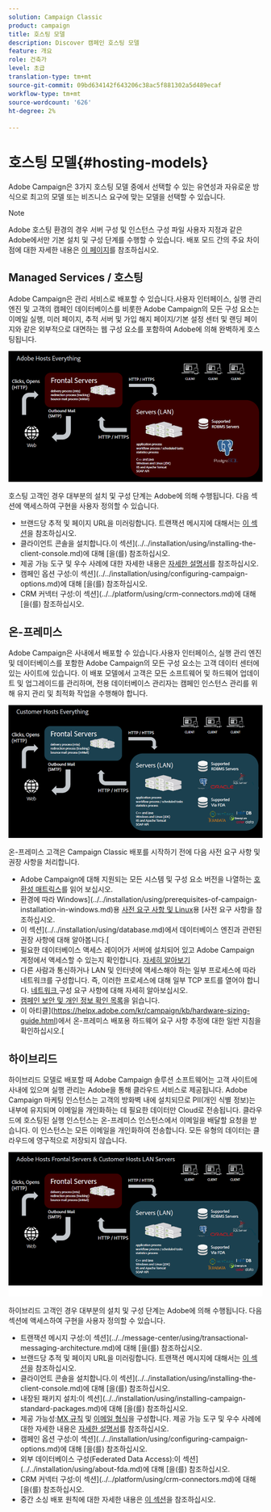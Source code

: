 ```yaml
---
solution: Campaign Classic
product: campaign
title: 호스팅 모델
description: Discover 캠페인 호스팅 모델
feature: 개요
role: 건축가
level: 초급
translation-type: tm+mt
source-git-commit: 09bd634142f643206c38ac5f881302a5d489ecaf
workflow-type: tm+mt
source-wordcount: '626'
ht-degree: 2%

---
```



# 호스팅 모델{#hosting-models}

Adobe Campaign은 3가지 호스팅 모델 중에서 선택할 수 있는 유연성과 자유로운 방식으로 최고의 모델 또는 비즈니스 요구에 맞는 모델을 선택할 수 있습니다.

>[!NOTE]
>
>Adobe 호스팅 환경의 경우 서버 구성 및 인스턴스 구성 파일 사용자 지정과 같은 Adobe에서만 기본 설치 및 구성 단계를 수행할 수 있습니다. 배포 모드 간의 주요 차이점에 대한 자세한 내용은 [이 페이지](../../installation/using/capability-matrix.md)를 참조하십시오.

## Managed Services / 호스팅

Adobe Campaign은 관리 서비스로 배포할 수 있습니다.사용자 인터페이스, 실행 관리 엔진 및 고객의 캠페인 데이터베이스를 비롯한 Adobe Campaign의 모든 구성 요소는 이메일 실행, 미러 페이지, 추적 서버 및 가입 해지 페이지/기본 설정 센터 및 랜딩 페이지와 같은 외부적으로 대면하는 웹 구성 요소를 포함하여 Adobe에 의해 완벽하게 호스팅됩니다.

![](assets/deployment_hosted.png)

호스팅 고객인 경우 대부분의 설치 및 구성 단계는 Adobe에 의해 수행됩니다. 다음 섹션에 액세스하여 구현을 사용자 정의할 수 있습니다.

* 브랜드당 추적 및 페이지 URL을 미러링합니다. 트랜잭션 메시지에 대해서는 [이 섹션](../../message-center/using/configuring-multibranding.md)을 참조하십시오.
* 클라이언트 콘솔을 설치합니다.이 섹션](../../installation/using/installing-the-client-console.md)에 대해 [을(를) 참조하십시오.
* 제공 가능 도구 및 우수 사례에 대한 자세한 내용은 [자세한 설명서](../../delivery/using/about-deliverability.md)를 참조하십시오.
* 캠페인 옵션 구성:이 섹션](../../installation/using/configuring-campaign-options.md)에 대해 [을(를) 참조하십시오.
* CRM 커넥터 구성:이 섹션](../../platform/using/crm-connectors.md)에 대해 [을(를) 참조하십시오.

## 온-프레미스

Adobe Campaign은 사내에서 배포할 수 있습니다.사용자 인터페이스, 실행 관리 엔진 및 데이터베이스를 포함한 Adobe Campaign의 모든 구성 요소는 고객 데이터 센터에 있는 사이트에 있습니다. 이 배포 모델에서 고객은 모든 소프트웨어 및 하드웨어 업데이트 및 업그레이드를 관리하며, 전용 데이터베이스 관리자는 캠페인 인스턴스 관리를 위해 유지 관리 및 최적화 작업을 수행해야 합니다.

![](assets/deployment_onpremise.png)

온-프레미스 고객은 Campaign Classic 배포를 시작하기 전에 다음 사전 요구 사항 및 권장 사항을 처리합니다.

* Adobe Campaign에 대해 지원되는 모든 시스템 및 구성 요소 버전을 나열하는 [호환성 매트릭스](../../rn/using/compatibility-matrix.md)를 읽어 보십시오.
* 환경에 따라 Windows](../../installation/using/prerequisites-of-campaign-installation-in-windows.md)용 [사전 요구 사항 및 Linux](../../installation/using/prerequisites-of-campaign-installation-in-linux.md)용 [사전 요구 사항을 참조하십시오.
* 이 섹션](../../installation/using/database.md)에서 데이터베이스 엔진과 관련된 권장 사항에 대해 알아봅니다.[
* 필요한 데이터베이스 액세스 레이어가 서버에 설치되어 있고 Adobe Campaign 계정에서 액세스할 수 있는지 확인합니다. [자세히 알아보기](../../installation/using/application-server.md)
* 다른 사람과 통신하거나 LAN 및 인터넷에 액세스해야 하는 일부 프로세스에 따라 네트워크를 구성합니다. 즉, 이러한 프로세스에 대해 일부 TCP 포트를 열어야 합니다. [네트워크 ](../../installation/using/network-configuration.md) 구성 요구 사항에 대해 자세히 알아보십시오.
* [캠페인 보안 및 개인 정보 확인 목록](https://helpx.adobe.com/kr/campaign/kb/acc-security.html)을 읽습니다.
* 이 아티클](https://helpx.adobe.com/kr/campaign/kb/hardware-sizing-guide.html)에서 온-프레미스 배포용 하드웨어 요구 사항 추정에 대한 일반 지침을 확인하십시오.[

## 하이브리드

하이브리드 모델로 배포할 때 Adobe Campaign 솔루션 소프트웨어는 고객 사이트에 사내에 있으며 실행 관리는 Adobe을 통해 클라우드 서비스로 제공됩니다. Adobe Campaign 마케팅 인스턴스는 고객의 방화벽 내에 설치되므로 PII(개인 식별 정보)는 내부에 유지되며 이메일을 개인화하는 데 필요한 데이터만 Cloud로 전송됩니다. 클라우드에 호스팅된 실행 인스턴스는 온-프레미스 인스턴스에서 이메일을 배달할 요청을 받습니다. 이 인스턴스는 모든 이메일을 개인화하여 전송합니다. 모든 유형의 데이터는 클라우드에 영구적으로 저장되지 않습니다.

![](assets/deployment_hybrid.png)

하이브리드 고객인 경우 대부분의 설치 및 구성 단계는 Adobe에 의해 수행됩니다. 다음 섹션에 액세스하여 구현을 사용자 정의할 수 있습니다.

* 트랜잭션 메시지 구성:이 섹션](../../message-center/using/transactional-messaging-architecture.md)에 대해 [을(를) 참조하십시오.
* 브랜드당 추적 및 페이지 URL을 미러링합니다. 트랜잭션 메시지에 대해서는 [이 섹션](../../message-center/using/configuring-multibranding.md)을 참조하십시오.
* 클라이언트 콘솔을 설치합니다.이 섹션](../../installation/using/installing-the-client-console.md)에 대해 [을(를) 참조하십시오.
* 내장된 패키지 설치:이 섹션](../../installation/using/installing-campaign-standard-packages.md)에 대해 [을(를) 참조하십시오.
* 제공 가능성:[MX 규칙](../../installation/using/email-deliverability.md#mx-configuration) 및 [이메일 형식](../../installation/using/email-deliverability.md#managing-email-formats)을 구성합니다. 제공 가능 도구 및 우수 사례에 대한 자세한 내용은 [자세한 설명서](../../delivery/using/about-deliverability.md)를 참조하십시오.
* 캠페인 옵션 구성:이 섹션](../../installation/using/configuring-campaign-options.md)에 대해 [을(를) 참조하십시오.
* 외부 데이터베이스 구성(Federated Data Access):이 섹션](../../installation/using/about-fda.md)에 대해 [을(를) 참조하십시오.
* CRM 커넥터 구성:이 섹션](../../platform/using/crm-connectors.md)에 대해 [을(를) 참조하십시오.
* 중간 소싱 배포 원칙에 대한 자세한 내용은 [이 섹션](../../installation/using/mid-sourcing-deployment.md)을 참조하십시오.
